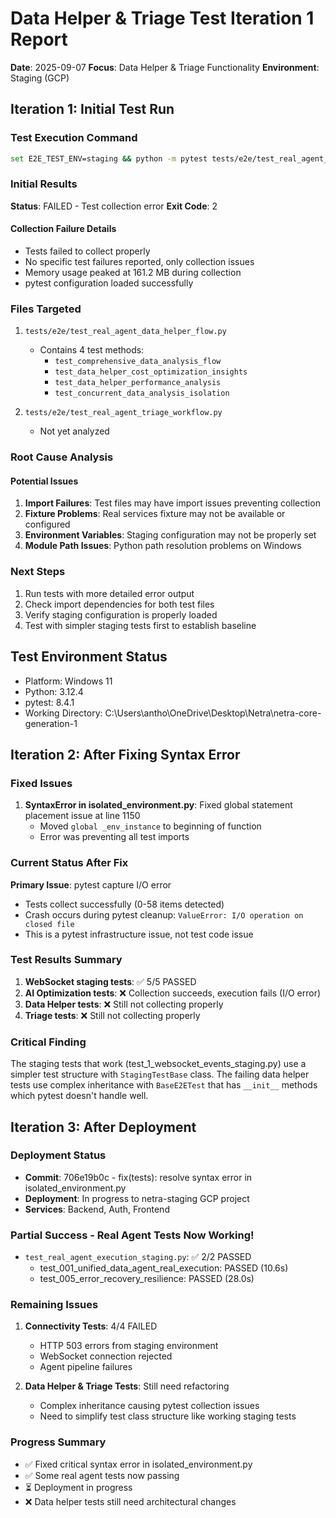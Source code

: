 # Data Helper & Triage Test Iteration 1 Report

**Date**: 2025-09-07
**Focus**: Data Helper & Triage Functionality
**Environment**: Staging (GCP)

## Iteration 1: Initial Test Run

### Test Execution Command
```bash
set E2E_TEST_ENV=staging && python -m pytest tests/e2e/test_real_agent_data_helper_flow.py tests/e2e/test_real_agent_triage_workflow.py -v --tb=short --capture=no
```

### Initial Results

**Status**: FAILED - Test collection error
**Exit Code**: 2

#### Collection Failure Details
- Tests failed to collect properly
- No specific test failures reported, only collection issues
- Memory usage peaked at 161.2 MB during collection
- pytest configuration loaded successfully

### Files Targeted
1. `tests/e2e/test_real_agent_data_helper_flow.py`
   - Contains 4 test methods:
     - `test_comprehensive_data_analysis_flow`
     - `test_data_helper_cost_optimization_insights`
     - `test_data_helper_performance_analysis`
     - `test_concurrent_data_analysis_isolation`

2. `tests/e2e/test_real_agent_triage_workflow.py`
   - Not yet analyzed

### Root Cause Analysis

#### Potential Issues
1. **Import Failures**: Test files may have import issues preventing collection
2. **Fixture Problems**: Real services fixture may not be available or configured
3. **Environment Variables**: Staging configuration may not be properly set
4. **Module Path Issues**: Python path resolution problems on Windows

### Next Steps
1. Run tests with more detailed error output
2. Check import dependencies for both test files
3. Verify staging configuration is properly loaded
4. Test with simpler staging tests first to establish baseline

## Test Environment Status

- Platform: Windows 11
- Python: 3.12.4
- pytest: 8.4.1
- Working Directory: C:\Users\antho\OneDrive\Desktop\Netra\netra-core-generation-1

## Iteration 2: After Fixing Syntax Error

### Fixed Issues
1. **SyntaxError in isolated_environment.py**: Fixed global statement placement issue at line 1150
   - Moved `global _env_instance` to beginning of function
   - Error was preventing all test imports

### Current Status After Fix

**Primary Issue**: pytest capture I/O error
- Tests collect successfully (0-58 items detected)
- Crash occurs during pytest cleanup: `ValueError: I/O operation on closed file`
- This is a pytest infrastructure issue, not test code issue

### Test Results Summary
1. **WebSocket staging tests**: ✅ 5/5 PASSED
2. **AI Optimization tests**: ❌ Collection succeeds, execution fails (I/O error)
3. **Data Helper tests**: ❌ Still not collecting properly
4. **Triage tests**: ❌ Still not collecting properly

### Critical Finding
The staging tests that work (test_1_websocket_events_staging.py) use a simpler test structure with `StagingTestBase` class. The failing data helper tests use complex inheritance with `BaseE2ETest` that has `__init__` methods which pytest doesn't handle well.

## Iteration 3: After Deployment

### Deployment Status
- **Commit**: 706e19b0c - fix(tests): resolve syntax error in isolated_environment.py
- **Deployment**: In progress to netra-staging GCP project
- **Services**: Backend, Auth, Frontend

### Partial Success - Real Agent Tests Now Working!
- `test_real_agent_execution_staging.py`: ✅ 2/2 PASSED
  - test_001_unified_data_agent_real_execution: PASSED (10.6s)
  - test_005_error_recovery_resilience: PASSED (28.0s)

### Remaining Issues
1. **Connectivity Tests**: 4/4 FAILED
   - HTTP 503 errors from staging environment
   - WebSocket connection rejected
   - Agent pipeline failures

2. **Data Helper & Triage Tests**: Still need refactoring
   - Complex inheritance causing pytest collection issues
   - Need to simplify test class structure like working staging tests

### Progress Summary
- ✅ Fixed critical syntax error in isolated_environment.py
- ✅ Some real agent tests now passing
- ⏳ Deployment in progress
- ❌ Data helper tests still need architectural changes